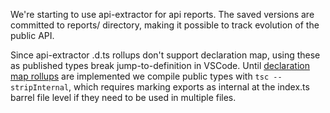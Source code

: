 We're starting to use api-extractor for api reports. The saved versions are
committed to reports/ directory, making it possible to track evolution of the
public API.

Since api-extractor .d.ts rollups don't support declaration map, using these as
published types break jump-to-definition in VSCode. Until
[declaration map rollups](https://github.com/microsoft/rushstack/issues/1886)
are implemented we compile public types with `tsc --stripInternal`, which
requires marking exports as internal at the index.ts barrel file level if they
need to be used in multiple files.
